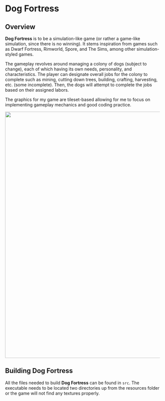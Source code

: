 # Dog Fortress

## Overview
**Dog Fortress** is to be a simulation-like game (or rather a game-like simulation, since there is no winning).
It stems inspiration from games such as Dwarf Fortress, Rimworld, Spore, and The Sims, among other simulation-styled games.

The gameplay revolves around managing a colony of dogs (subject to change), each of which having its own needs, personality,
and characteristics. The player can designate overall jobs for the colony to complete
such as mining, cutting down trees, building, crafting, harvesting, etc. (some incomplete).
Then, the dogs will attempt to complete the jobs based on their assigned labors.

The graphics for my game are tileset-based allowing for me to focus on implementing gameplay mechanics and good coding practice.

<img src="https://imgur.com/A5WDH8F" width="800">

## Building Dog Fortress
All the files needed to build **Dog Fortress** can be found in `src`.
The executable needs to be located two directories up from the resources folder or the game
will not find any textures properly.